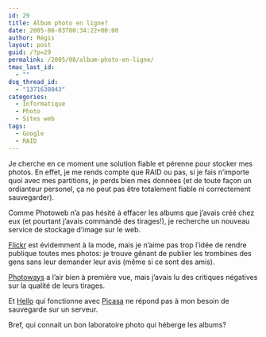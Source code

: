 ```yaml
---
id: 29
title: Album photo en ligne?
date: 2005-08-03T00:34:22+00:00
author: Régis
layout: post
guid: /?p=29
permalink: /2005/08/album-photo-en-ligne/
tmac_last_id:
  - ""
dsq_thread_id:
  - "1371638043"
categories:
  - Informatique
  - Photo
  - Sites web
tags:
  - Google
  - RAID
---
```

Je cherche en ce moment une solution fiable et pérenne pour stocker mes photos. En effet, je me rends compte que RAID ou pas, si je fais n&rsquo;importe quoi avec mes partitions, je perds bien mes données (et de toute façon un ordianteur personel, ça ne peut pas être totalement fiable ni correctement sauvegarder).

Comme Photoweb n&rsquo;a pas hésité à effacer les albums que j&rsquo;avais créé chez eux (et pourtant j&rsquo;avais commandé des tirages!), je recherche un nouveau service de stockage d&rsquo;image sur le web. 

[Flickr](http://www.flickr.com/) est évidemment à la mode, mais je n&rsquo;aime pas trop l&rsquo;idée de rendre publique toutes mes photos: je trouve gênant de publier les trombines des gens sans leur demander leur avis (même si ce sont des amis).

[Photoways](http://www.photoways.com) a l&rsquo;air bien à première vue, mais j&rsquo;avais lu des critiques négatives sur la qualité de leurs tirages.

Et [Hello](http://www.hello.com) qui fonctionne avec [Picasa](http://regisnews.blogspot.com/2005/07/picasa-fonctionne-aussi-sous-linux_31.html) ne répond pas à mon besoin de sauvegarde sur un serveur.

Bref, qui connait un bon laboratoire photo qui héberge les albums?